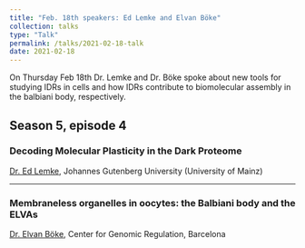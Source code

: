 ```yaml
---
title: "Feb. 18th speakers: Ed Lemke and Elvan Böke"
collection: talks
type: "Talk"
permalink: /talks/2021-02-18-talk
date: 2021-02-18
---
```


On Thursday Feb 18th Dr. Lemke and Dr. Böke spoke about new tools for studying IDRs in cells and how IDRs contribute to biomolecular assembly in the balbiani body, respectively.


## Season 5, episode 4

### Decoding Molecular Plasticity in the Dark Proteome
[Dr. Ed Lemke](http://lemkelab.com/), Johannes Gutenberg University (University of Mainz)

---

### Membraneless organelles in oocytes: the Balbiani body and the ELVAs
[Dr. Elvan Böke](https://www.crg.eu/en/programmes-groups/boke-lab), Center for Genomic Regulation, Barcelona





